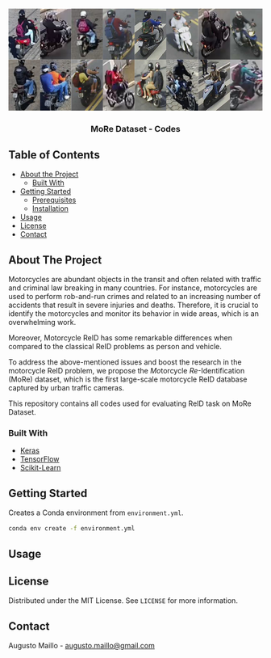 <!-- PROJECT IMG -->
<br />
<p align="center">
  <a href="https://github.com/augustomaillo/MoRe---ReID-Codes">
    <img src="samples.png">
  </a>
  <h3 align="center">MoRe Dataset - Codes</h3>
</p>

<!-- TABLE OF CONTENTS -->
## Table of Contents

* [About the Project](#about-the-project)
  * [Built With](#built-with)
* [Getting Started](#getting-started)
  * [Prerequisites](#prerequisites)
  * [Installation](#installation)
* [Usage](#usage)
* [License](#license)
* [Contact](#contact)

<!-- ABOUT THE PROJECT -->
## About The Project

Motorcycles are abundant objects in the transit and often related with traffic and criminal law breaking in many countries. For instance, motorcycles are used to perform rob-and-run crimes and related to an increasing number of accidents that result in severe injuries and deaths. Therefore, it is crucial to identify the motorcycles and monitor its behavior in wide areas, which is an overwhelming work.

Moreover, Motorcycle ReID has some remarkable differences when compared to the classical ReID problems as person and vehicle.

To address the above-mentioned issues and boost the research in the motorcycle ReID problem, we propose the *Mo*torcycle *Re*-Identification (MoRe) dataset, which is the first large-scale motorcycle ReID database captured by urban traffic cameras.

This repository contains all codes used for evaluating ReID task on MoRe Dataset. 

### Built With
* [Keras](https://keras.io/)
* [TensorFlow](https://www.tensorflow.org/)
* [Scikit-Learn](https://scikit-learn.org/stable/)

<!-- GETTING STARTED -->
## Getting Started

Creates a Conda environment from ```environment.yml```.
```sh
conda env create -f environment.yml
```

<!-- USAGE EXAMPLES -->
## Usage  


<!-- LICENSE -->
## License

Distributed under the MIT License. See `LICENSE` for more information.

<!-- CONTACT -->
## Contact
Augusto Maillo - augusto.maillo@gmail.com
